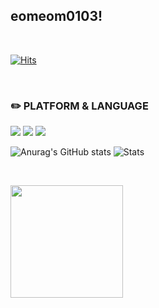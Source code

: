 ## eomeom0103!

<br>  

[![Hits](https://hits.seeyoufarm.com/api/count/incr/badge.svg?url=https%3A%2F%2Fgithub.com%2Feomeom0103&count_bg=%2379C83D&title_bg=%23555555&icon=&icon_color=%23E7E7E7&title=hits&edge_flat=false)](https://hits.seeyoufarm.com)
 
<br>  

### ✏️ PLATFORM & LANGUAGE
<img src="https://img.shields.io/badge/Java-007396?style=flat&logo=Java&logoColor=white"/>
<img src="https://img.shields.io/badge/C-A8B9CC?style=flat&logo=C&logoColor=white">
<img src="https://img.shields.io/badge/matlab-FC6D26?style=flat&logo=C&logoColor=white">

<br>

![Anurag's GitHub stats](https://github-readme-stats.vercel.app/api?username=eomeom0103&show_icons=true&theme=radical)
![Stats](https://github-readme-stats.vercel.app/api/top-langs/?username=eomeom0103&layout=compact)

<br>

<a href="https://github.com/eomeom0103"><img align="center" style="height:180px" src="https://github-readme-stats.vercel.app/api/top-langs/?username=eomeom0103&layout=compact&theme=nord&hide_border=true" /></a> 
